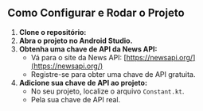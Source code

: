 ## Como Configurar e Rodar o Projeto
1.  **Clone o repositório:**
2.  **Abra o projeto no Android Studio.**
3.  **Obtenha uma chave de API da News API:**
    *   Vá para o site da News API: [https://newsapi.org/](https://newsapi.org/)
    *   Registre-se para obter uma chave de API gratuita.
4.  **Adicione sua chave de API ao projeto:**
    *   No seu projeto, localize o arquivo `Constant.kt`.
    *   Pela sua chave de API real.

